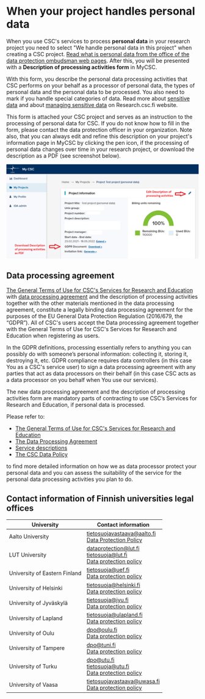 # When your project handles personal data

When you use CSC's services to process **personal data** in your research project you need to select "We handle personal data in this project" when 
creating a CSC project. 
[Read what is personal data from the office of the data protection ombudsman web pages](https://tietosuoja.fi/en/what-is-personal-data).
After this, you will be presented with a **Description of processing activities form** in MyCSC. 

With this form, you describe the personal data processing activities that CSC performs on your behalf as a processor of personal data, 
the types of personal data and the personal data to be processed. You also need to mark if you handle special categories of data. 
Read more about [sensitive data](https://research.csc.fi/definition-of-sensitive-data) and about 
[managing sensitive data](https://research.csc.fi/managing-sensitive-data) on Research.csc.fi website.


This form is attached your CSC project and serves as an instruction to the processing of personal data for CSC. 
If you do not know how to fill in the form, please contact the data protection officer in your organization. 
Note also, that you can always edit and refine this description on your project's information page in MyCSC by clicking the pen icon, 
if the processing of personal data changes over time in your research project, or download the description as a PDF (see screenshot below).

![](images/small/description-of-processing-activities_MyCSC.png)

## Data processing agreement 
[The General Terms of Use for CSC's Services for Research and Education](https://research.csc.fi/general-terms-of-use) with 
[data processing agreement](https://research.csc.fi/data-processing-agreement) and the description of processing activities 
together with the other materials mentioned in the data processing agreement, 
constitute a legally binding data processing agreement for the purposes of the EU General Data Protection Regulation (2016/679, the “GDPR”). 
All of CSC's users accept the Data processing agreement together with the General Terms of Use for CSC's Services for Research and Education 
when registering as users.

In the GDPR definitions, processing essentially refers to anything you can possibly do with someone’s personal information: 
collecting it, storing it, destroying it, etc. GDPR compliance requires data controllers (in this case You as a CSC's service user) 
to sign a data processing agreement with any parties that act as data processors on their behalf 
(in this case CSC acts as a data processor on you behalf when You use our services).  

The new data processing agreement and the description of processing activities form are mandatory parts of contracting to use CSC’s 
Services for Research and Education, if personal data is processed. 

Please refer to:

- [The General Terms of Use for CSC's Services for Research and Education](https://research.csc.fi/general-terms-of-use)
- [The Data Processing Agreement](https://research.csc.fi/data-processing-agreement)
- [Service descriptions](https://research.csc.fi/en/service-catalog)
- [The CSC Data Policy](https://www.csc.fi/en/data-policy)

to find more detailed information on how we as data processor protect your personal data and you can assess the suitability of the service for the personal data processing activities you plan to do.

## Contact information of Finnish universities legal offices

| **University**  | **Contact information**  |
|---|---|
| Aalto University  | tietosuojavastaava@aalto.fi <br />[Data Protection Policy](https://www.aalto.fi/en/services/aalto-university-data-protection-policy) |
| LUT University  | dataprotection@lut.fi <br />tietosuoja@lut.fi <br />[Data protection policy](https://www.lut.fi/en/data-protection)  |
| University of Eastern Finland  | tietosuoja@uef.fi <br />[Data protection policy](https://www.uef.fi/en/data-protection)  |
| University of Helsinki  | tietosuoja@helsinki.fi <br />[Data protection policy](https://www.helsinki.fi/en/about-us/processing-data-university/data-protection) |
| University of Jyväskylä  | tietosuoja@jyu.fi <br />[Data protection policy](https://www.jyu.fi/en/data-privacy-at-the-university-of-jyvaskyla) |
| University of Lapland  | tietosuoja@ulapland.fi <br />[Data protection policy](https://www.ulapland.fi/EN/About-us/Our-principles/Data-protection) |
| University of Oulu  | dpo@oulu.fi <br />[Data protection policy](https://www.oulu.fi/en/data-privacy-notice) |
| University of Tampere  | dpo@tuni.fi <br />[Data protection policy](https://www.tuni.fi/en/research/responsible-science-and-research/data-protection) |
| University of Turku  | dpo@utu.fi <br />tietosuoja@utu.fi <br />[Data protection policy](https://www.utu.fi/en/privacy/notice) |
| University of Vaasa  | tietosuojavastaava@uwasa.fi <br />[Data protection policy](https://www.uwasa.fi/en/data-protection) |
